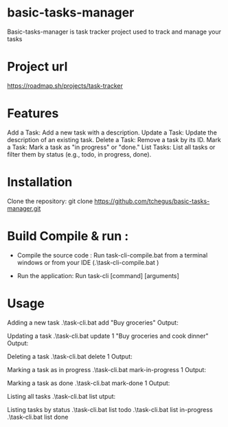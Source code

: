 # basic-tasks-manager
Basic-tasks-manager is task tracker project used to track and manage your tasks

# Project url
https://roadmap.sh/projects/task-tracker

# Features
Add a Task: Add a new task with a description.
Update a Task: Update the description of an existing task.
Delete a Task: Remove a task by its ID.
Mark a Task: Mark a task as "in progress" or "done."
List Tasks: List all tasks or filter them by status (e.g., todo, in progress, done).

# Installation
Clone the repository:
git clone https://github.com/tchegus/basic-tasks-manager.git

# Build Compile & run :

- Compile the source code :
  Run task-cli-compile.bat from a terminal windows or from your IDE (.\task-cli-compile.bat )

- Run the application:
Run task-cli [command] [arguments]

# Usage
 
Adding a new task
.\task-cli.bat add "Buy groceries"
Output: 

Updating a task
.\task-cli.bat update 1 "Buy groceries and cook dinner"
Output: 

Deleting a task
.\task-cli.bat delete 1
Output:

Marking a task as in progress
.\task-cli.bat mark-in-progress 1
Output: 

Marking a task as done
.\task-cli.bat mark-done 1
Output:

Listing all tasks
.\task-cli.bat list
utput: 

Listing tasks by status
.\task-cli.bat list todo
.\task-cli.bat list in-progress
.\task-cli.bat list done
